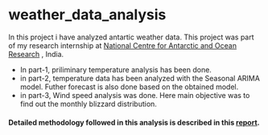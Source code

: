 # weather_data_analysis
In this project i have analyzed antartic weather data. This project was part of my research internship at [National Centre for Antarctic and Ocean Research](http://www.ncaor.gov.in/) , India. 

- In part-1, priliminary temperature analysis has been done.
- in part-2, temperature data has been analyzed with the Seasonal ARIMA model. Futher forecast is also done based on the obtained model.
- in part-3, Wind speed analysis was done. Here main objective was to find out the monthly blizzard distribution.

#### Detailed methodology followed in this analysis is described in this [report](https://github.com/anirudhk686/weather_data_analysis/blob/master/Final_report.pdf).

